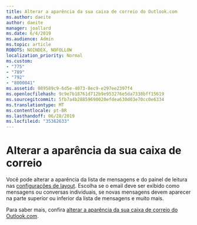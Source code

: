 ```yaml
---
title: Alterar a aparência da sua caixa de correio do Outlook.com
ms.author: daeite
author: daeite
manager: joallard
ms.date: 6/4/2019
ms.audience: Admin
ms.topic: article
ROBOTS: NOINDEX, NOFOLLOW
localization_priority: Normal
ms.custom:
- "775"
- "789"
- "792"
- "8000041"
ms.assetid: 089589c9-6d5e-4073-8ec9-e297ee2397f4
ms.openlocfilehash: 9c9e7b18761d712b9e953276e5da7338bff15619
ms.sourcegitcommit: 5fb7a4b28859690020efdea630d03e70cc0e6334
ms.translationtype: MT
ms.contentlocale: pt-BR
ms.lasthandoff: 06/28/2019
ms.locfileid: "35362633"
---
```

# <a name="change-the-look-of-your-mailbox"></a>Alterar a aparência da sua caixa de correio

Você pode alterar a aparência da lista de mensagens e do painel de leitura nas [configurações de layout](https://outlook.live.com/mail/options/mail/layout). Escolha se o email deve ser exibido como mensagens ou conversas individuais, se novas mensagens devem aparecer na parte superior ou inferior da lista de mensagens e muito mais.
  
Para saber mais, confira [alterar a aparência da sua caixa de correio do Outlook.com](https://go.microsoft.com/fwlink/p/?linkid=2001401&amp;clcid=0x409).
